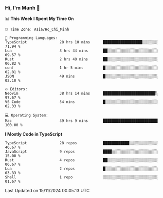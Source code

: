 ### Hi, I'm Manh 👋

<!--START_SECTION:waka-->
📊 **This Week I Spent My Time On** 

```text
🕑︎ Time Zone: Asia/Ho_Chi_Minh

💬 Programming Languages: 
TypeScript               28 hrs 10 mins      ██████████████████░░░░░░░   71.94 % 
Lua                      3 hrs 44 mins       ██░░░░░░░░░░░░░░░░░░░░░░░   09.57 % 
Rust                     2 hrs 40 mins       ██░░░░░░░░░░░░░░░░░░░░░░░   06.82 % 
conf                     1 hr 5 mins         █░░░░░░░░░░░░░░░░░░░░░░░░   02.81 % 
JSON                     49 mins             █░░░░░░░░░░░░░░░░░░░░░░░░   02.10 % 

🔥 Editors: 
Neovim                   38 hrs 14 mins      ████████████████████████░   97.67 % 
VS Code                  54 mins             █░░░░░░░░░░░░░░░░░░░░░░░░   02.33 % 

💻 Operating System: 
Mac                      39 hrs 9 mins       █████████████████████████   100.00 % 
```

**I Mostly Code in TypeScript** 

```text
TypeScript               28 repos            ████████████░░░░░░░░░░░░░   46.67 % 
JavaScript               9 repos             ████░░░░░░░░░░░░░░░░░░░░░   15.00 % 
Rust                     4 repos             ██░░░░░░░░░░░░░░░░░░░░░░░   06.67 % 
Lua                      2 repos             █░░░░░░░░░░░░░░░░░░░░░░░░   03.33 % 
Shell                    1 repo              ░░░░░░░░░░░░░░░░░░░░░░░░░   01.67 % 
```




 Last Updated on 15/11/2024 00:05:13 UTC
<!--END_SECTION:waka-->
